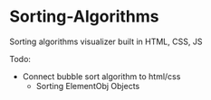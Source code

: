 # Sorting-Algorithms
Sorting algorithms visualizer built in HTML, CSS, JS


Todo:
- Connect bubble sort algorithm to html/css
    - Sorting ElementObj Objects